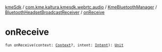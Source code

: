 [kmeSdk](../../../index.md) / [com.kme.kaltura.kmesdk.webrtc.audio](../../index.md) / [KmeBluetoothManager](../index.md) / [BluetoothHeadsetBroadcastReceiver](index.md) / [onReceive](./on-receive.md)

# onReceive

`fun onReceive(context: `[`Context`](https://developer.android.com/reference/android/content/Context.html)`?, intent: `[`Intent`](https://developer.android.com/reference/android/content/Intent.html)`): `[`Unit`](https://kotlinlang.org/api/latest/jvm/stdlib/kotlin/-unit/index.html)
